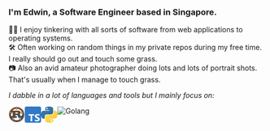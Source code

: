### I'm Edwin, a Software Engineer based in Singapore.
👩‍💻 I enjoy tinkering with all sorts of software from web applications to operating systems.  
🛠️ Often working on random things in my private repos during my free time. I really should go out and touch some grass.  
📷 Also an avid amateur photographer doing lots and lots of portrait shots. That's usually when I manage to touch grass.

<i>I dabble in a lot of languages and tools but I mainly focus on:</i>

[<img align="left" alt="Rust" height="32px" src="https://github.com/edwinlzs/edwinlzs/blob/main/assets/techlogos/Rust.png" />](https://github.com/rust-lang/rust)
[<img align="left" alt="TypeScript" height="32px" src="https://github.com/edwinlzs/edwinlzs/blob/main/assets/techlogos/TypeScript.svg" />](https://github.com/microsoft/TypeScript)
[<img align="left" alt="Python" height="32px" src="https://github.com/edwinlzs/edwinlzs/blob/main/assets/techlogos/Python.svg" />](https://github.com/topics/python)
[<img align="left" alt="Golang" height="32px" src="https://upload.wikimedia.org/wikipedia/commons/thumb/0/05/Go_Logo_Blue.svg/320px-Go_Logo_Blue.svg.png" />](https://github.com/golang/go)
